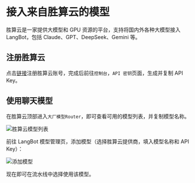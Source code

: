 # 接入来自胜算云的模型

胜算云是一家提供大模型和 GPU 资源的平台，支持将国内外各种大模型接入 LangBot，包括 Claude、GPT、DeepSeek、Gemini 等。

## 注册胜算云

点击[链接](https://www.shengsuanyun.com/?from=CH_KYIPP758)注册胜算云账号，完成后前往`控制台`，`API 密钥`页面，生成并复制 API Key。

## 使用聊天模型

在胜算云顶部进入`大厂模型Router`，即可查看可用的模型列表，并复制模型名称。

<img src="/assets/image/zh/workshop/shengsuanyun-integration/llm-models.png" alt="胜算云模型列表" />

前往 LangBot 模型管理页，添加模型（选择胜算云提供商，填入模型名称和 API Key）：

<img src="/assets/image/zh/workshop/shengsuanyun-integration/add-llm-model.png" alt="添加模型" />

现在即可在流水线中选择使用该模型。
